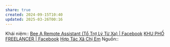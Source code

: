 ```yaml
---
share: true
created: 2024-09-15T10:40
updated: 2025-03-26T00:16
---
```

Khái niệm:: 
[Bee A Remote Assistant (Tổ Trợ Lý Từ Xa) | Facebook](https://www.facebook.com/groups/584020067067946)
[KHU PHỐ FREELANCER | Facebook](https://www.facebook.com/groups/434928552300945/)
[Hợp Tác Xã Chị Em](https://www.facebook.com/groups/hoptacxachiem/)
Nguồn:: 